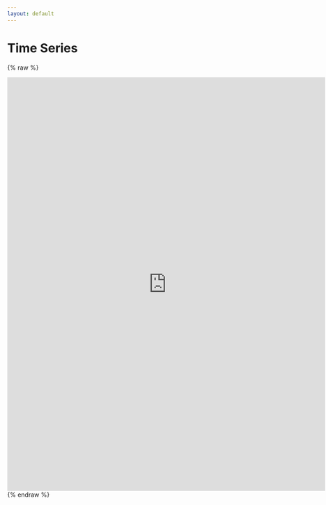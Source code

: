 ```yaml
---
layout: default
---
```


# Time Series
{% raw %}
<iframe allowfullscreen="true" frameborder="no" border="0" marginwidth="0" marginheight="0" width="730" height="950" src="http://globalfishingwatch.io/time-series/#CHN,NCH,fishing,true,true"></iframe>
{% endraw %}
